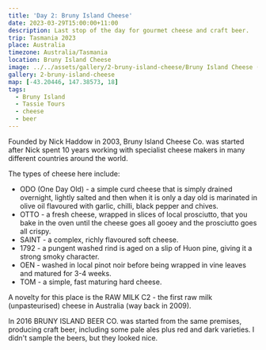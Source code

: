 ```yaml
---
title: 'Day 2: Bruny Island Cheese'
date: 2023-03-29T15:00:00+11:00
description: Last stop of the day for gourmet cheese and craft beer.
trip: Tasmania 2023
place: Australia
timezone: Australia/Tasmania
location: Bruny Island Cheese
image: ../../assets/gallery/2-bruny-island-cheese/Bruny Island Cheese (13).jpeg
gallery: 2-bruny-island-cheese
map: [-43.20446, 147.38573, 18]
tags:
  - Bruny Island
  - Tassie Tours
  - cheese
  - beer
---
```


Founded by Nick Haddow in 2003, Bruny Island Cheese Co. was started after Nick spent 10 years working with specialist cheese makers in many different countries around the world.

The types of cheese here include:

- ODO (One Day Old) - a simple curd cheese that is simply drained overnight, lightly salted and then when it is only a day old is marinated in olive oil flavoured with garlic, chilli, black pepper and chives.
- OTTO - a fresh cheese, wrapped in slices of local prosciutto, that you bake in the oven until the cheese goes all gooey and the prosciutto goes all crispy.
- SAINT - a complex, richly flavoured soft cheese.
- 1792 - a pungent washed rind is aged on a slip of Huon pine, giving it a strong smoky character.
- OEN - washed in local pinot noir before being wrapped in vine leaves and matured for 3-4 weeks.
- TOM - a simple, fast maturing hard cheese.

A novelty for this place is the RAW MILK C2 - the first raw milk (unpasteurised) cheese in Australia (way back in 2009).

In 2016 BRUNY ISLAND BEER CO. was started from the same premises, producing craft beer, including some pale ales plus red and dark varieties. I didn't sample the beers, but they looked nice.

